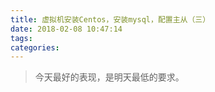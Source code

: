 ```yaml
---
title: 虚拟机安装Centos，安装mysql，配置主从（三）
date: 2018-02-08 10:47:14
tags:
categories:
---
```


<blockquote class="blockquote-center">今天最好的表现，是明天最低的要求。</blockquote>